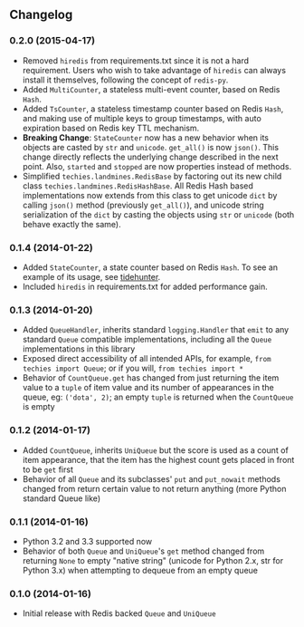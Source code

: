 ## Changelog

### 0.2.0 (2015-04-17)

* Removed `hiredis` from requirements.txt since it is not a hard requirement. Users who wish to take advantage of `hiredis` can always install it themselves, following the concept of `redis-py`.
* Added `MultiCounter`, a stateless multi-event counter, based on Redis `Hash`.
* Added `TsCounter`, a stateless timestamp counter based on Redis `Hash`, and making use of multiple keys to group timestamps, with auto expiration based on Redis key TTL mechanism.
* __Breaking Change__: `StateCounter` now has a new behavior when its objects are casted by `str` and `unicode`. `get_all()` is now `json()`. This change directly reflects the underlying change described in the next point. Also, `started` and `stopped` are now properties instead of methods.
* Simplified `techies.landmines.RedisBase` by factoring out its new child class `techies.landmines.RedisHashBase`. All Redis Hash based implementations now extends from this class to get unicode `dict` by calling `json()` method (previously `get_all()`), and unicode string serialization of the `dict` by casting the objects using `str` or `unicode` (both behave exactly the same).

### 0.1.4 (2014-01-22)

* Added `StateCounter`, a state counter based on Redis `Hash`. To see an example of its usage, see [tidehunter](https://github.com/woozyking/tidehunter#example-2-without-limit).
* Included `hiredis` in requirements.txt for added performance gain.

### 0.1.3 (2014-01-20)

* Added `QueueHandler`, inherits standard `logging.Handler` that `emit` to any standard `Queue` compatible implementations, including all the `Queue` implementations in this library
* Exposed direct accessibility of all intended APIs, for example, `from techies import Queue`; or if you will, `from techies import *`
* Behavior of `CountQueue.get` has changed from just returning the item value to a `tuple` of item value and its number of appearances in the queue, eg: `('dota', 2)`; an empty `tuple` is returned when the `CountQueue` is empty

### 0.1.2 (2014-01-17)

* Added `CountQueue`, inherits `UniQueue` but the score is used as a count of item appearance, that the item has the highest count gets placed in front to be `get` first
* Behavior of all `Queue` and its subclasses' `put` and `put_nowait` methods changed from return certain value to not return anything (more Python standard Queue like)

### 0.1.1 (2014-01-16)

* Python 3.2 and 3.3 supported now
* Behavior of both `Queue` and `UniQueue`'s `get` method changed from returning `None` to empty "native string" (unicode for Python 2.x, str for Python 3.x) when attempting to dequeue from an empty queue

### 0.1.0 (2014-01-16)

* Initial release with Redis backed `Queue` and `UniQueue`

